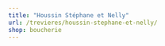 ```yaml
---
title: "Houssin Stéphane et Nelly"
url: /trevieres/houssin-stephane-et-nelly/
shop: boucherie
---
```

